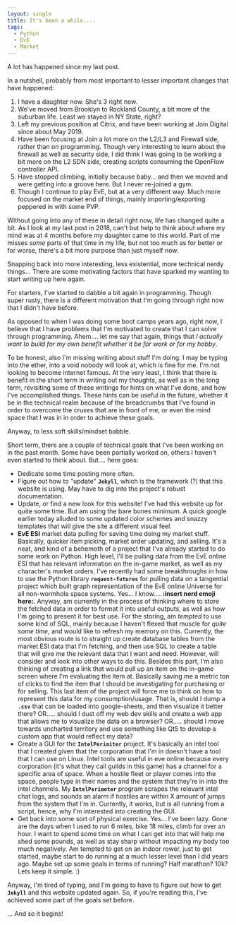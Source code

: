```yaml
---
layout: single
title: It's been a while....
tags:
  - Python
  - EvE
  - Market
---
```


A lot has happened since my last post.

In a nutshell, probably from most important to lesser important changes that have happened:

1. I have a daughter now. She's 3 right now.
2. We've moved from Brooklyn to Rockland County, a bit more of the suburban life. Least we stayed in NY State, right?
3. Left my previous position at Citrix, and have been working at Join Digital since about May 2019.
4. Have been focusing at Join a lot more on the L2/L3 and Firewall side, rather than on programming. Though very interesting to learn about the firewall as well as security side, I did think I was going to be working a bit more on the L2 SDN side, creating scripts consuming the OpenFlow controller API.
5. Have stopped climbing, initially because baby... and then we moved and were getting into a groove here. But I never re-joined a gym.
6. Though I continue to play EvE, but at a very different way. Much more focused on the market end of things, mainly importing/exporting peppered in with some PVP.

Without going into any of these in detail right now, life has changed quite a bit. As I look at my last post in 2018, can't but help to think about where my mind was at 4 months before my daughter came to this world. Part of me misses *some* parts of that time in my life, but not too much as for better or for worse, there's a bit more purpose than just myself now.

Snapping back into more interesting, less existential, more technical nerdy things... There are some motivating factors that have sparked my wanting to start writing up here again.

For starters, I've started to dabble a bit again in programming. Though super rusty, there is a different motivation that I'm going through right now that I didn't have before.

As opposed to when I was doing some boot camps years ago, right now, I believe that I have problems that I'm motivated to create that I can solve through programming. Ahem.... let me say that again, things that *I actually want to build for my own benefit whether it be for work or for my hobby*.

To be honest, also I'm missing writing about stuff I'm doing. I may be typing into the ether, into a void nobody will look at, which is fine for me. I'm not looking to become internet famous. At the very least, I think that there is benefit in the short term in writing out my thoughts, as well as in the long term, revisiting some of these writings for hints on what I've done, and how I've accomplished things. These hints can be useful in the future, whether it be in the technical realm because of the breadcrumbs that I've found in order to overcome the cruxes that are in front of me, or even the mind space that I was in in order to achieve these goals.

Anyway, to less soft skills/mindset babble.

Short term, there are a couple of technical goals that I've been working on in the past month. Some have been partially worked on, others I haven't even started to think about. But.... here goes:

* Dedicate some time posting more often.
* Figure out how to "update" **`Jekyll`**, which is the framework (?) that this website is using. May have to dig into the project's robust documentation.
* Update, or find a new look for this website! I've had this website up for quite some time. But am using the bare bones minimum. A quick google earlier today alluded to some updated color schemes and snazzy templates that will give the site a different visual feel.
* **EvE ESI** market data pulling for saving time doing my market stuff. Basically, quicker item picking, market order updating, and selling. It's a neat, and kind of a behemoth of a project that I've already started to do some work on Python. High level, I'll be pulling data from the EvE online ESI that has relevant information on the in-game market, as well as my character's market orders. I've recently had some breakthroughs in how to use the Python library **`request-futures`** for pulling data on a tangential project which built graph representation of the EvE online Universe for all non-wormhole space systems. Yes... I know.... **:insert nerd emoji here:**. Anyway, am currently in the process of thinking where to store the fetched data in order to format it into useful outputs, as well as how I'm going to present it for best use. For the storing, am *tempted* to use some kind of SQL, mainly because I haven't flexed that muscle for *quite some time*, and would like to refresh my memory on this. Currently, the most obvious route is to straight up create database tables from the market ESI data that I'm fetching, and then use SQL to create a table that will give me the relevant data that I want and need. However, will consider and look into other ways to do this. Besides this part, I'm also thinking of creating a link that would pull up an item on the in-game screen where I'm evaluating the item at. Basically saving me a metric ton of clicks to find the item that I should be investigating for purchasing or for selling. This last item of the project will force me to think on how to represent this data for my consumption/usage. That is, should I dump a **`.csv`** that can be loaded into google-sheets, and then visualize it better there? OR..... should I dust off my web dev skills and create a web app that allows me to visualize the data on a browser? OR..... should I move towards uncharted territory and use something like Qt5 to develop a custom app that would reflect my data?
* Create a GUI for the **`IntelPerimiter`** project. It's basically an intel tool that I created given that the corporation that I'm in doesn't have a tool that I can use on Linux. Intel tools are useful in eve online because every corporation (it's what they call guilds in this game) has a channel for a specific area of space. When a hostile fleet or player comes into the space, people type in their names and the system that they're in into the intel channels. My **`IntelPerimeter`** program scrapes the relevant intel chat logs, and sounds an alarm if hostiles are within X amount of jumps from the system that I'm in. Currently, it works, but is all running from a script, hence, why I'm interested into creating the GUI.
* Get back into some sort of physical exercise. Yes... I've been lazy. Gone are the days when I used to run 6 miles, bike 18 miles, climb for over an hour. I want to spend some time on what I can get into that will help me shed some pounds, as well as stay sharp without impacting my body too much negatively. Am tempted to get on an indoor rower, just to get started, maybe start to do running at a much lesser level than I did years ago. Maybe set up some goals in terms of running? Half marathon? 10k? Lets keep it simple. :)

Anyway, I'm tired of typing, and I'm going to have to figure out how to get **`Jekyll`** and this website updated again. So, if you're reading this, I've achieved some part of the goals set before.

... And so it begins!
